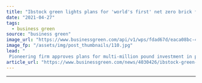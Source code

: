 ```yaml
---
title: "Ibstock green lights plans for 'world's first' net zero brick factory"
date: "2021-04-27"
tags: 
  - business green
source: "business green"
image_url: "https://www.businessgreen.com/api/v1/wps/fdad67d/eaca08bc-4dd9-43ed-95eb-c0696d98f880/2/Ibstock-Atlas-185x114.jpg"
image_fp: "/assets/img/post_thumbnails/110.jpg"
lead: "
 Pioneering firm approves plans for multi-million pound investment in pathfinder project designed to halve the carbon intensity of brick manufacturing ..."
article_url: "https://www.businessgreen.com/news/4030426/ibstock-green-lights-plans-world-net-zero-brick-factory"
---
```


---
